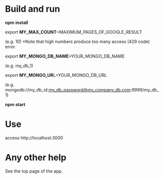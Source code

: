 # Build and run

**npm install**

export **MY_MAX_COUNT**=MAXIMUM_PAGES_OF_GOOGLE_RESULT 

(e.g. 10) *Note that high numbers produce too many access (429 code) error.

export **MY_MONGO_DB_NAME**=YOUR_MONGO_DB_NAME 

(e.g. my_db_1)

export **MY_MONGO_UR**L=YOUR_MONGO_DB_URL

(e.g. mongodb://my_db_id:my_db_password@my_company_db.com:9999/my_db_1)

**npm start**

# Use

access http://localhost:3000

# Any other help

See the top page of the app.